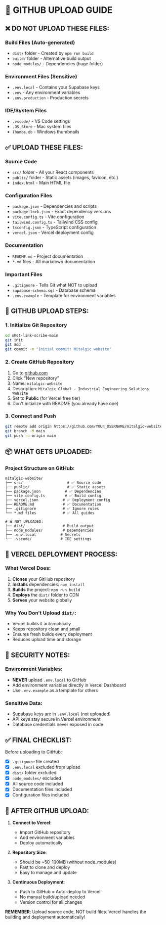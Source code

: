 # 📁 GITHUB UPLOAD GUIDE

## ❌ DO NOT UPLOAD THESE FILES:

### Build Files (Auto-generated)
- `dist/` folder - Created by `npm run build`
- `build/` folder - Alternative build output
- `node_modules/` - Dependencies (huge folder)

### Environment Files (Sensitive)
- `.env.local` - Contains your Supabase keys
- `.env` - Any environment variables
- `.env.production` - Production secrets

### IDE/System Files
- `.vscode/` - VS Code settings
- `.DS_Store` - Mac system files
- `Thumbs.db` - Windows thumbnails

## ✅ UPLOAD THESE FILES:

### Source Code
- `src/` folder - All your React components
- `public/` folder - Static assets (images, favicon, etc.)
- `index.html` - Main HTML file

### Configuration Files
- `package.json` - Dependencies and scripts
- `package-lock.json` - Exact dependency versions
- `vite.config.ts` - Vite configuration
- `tailwind.config.ts` - Tailwind CSS config
- `tsconfig.json` - TypeScript configuration
- `vercel.json` - Vercel deployment config

### Documentation
- `README.md` - Project documentation
- `*.md` files - All markdown documentation

### Important Files
- `.gitignore` - Tells Git what NOT to upload
- `supabase-schema.sql` - Database schema
- `.env.example` - Template for environment variables

## 🚀 GITHUB UPLOAD STEPS:

### 1. Initialize Git Repository
```bash
cd shot-link-scribe-main
git init
git add .
git commit -m "Initial commit: Mitalgic website"
```

### 2. Create GitHub Repository
1. Go to [github.com](https://github.com)
2. Click "New repository"
3. Name: `mitalgic-website`
4. Description: `Mitalgic Global - Industrial Engineering Solutions Website`
5. Set to **Public** (for Vercel free tier)
6. Don't initialize with README (you already have one)

### 3. Connect and Push
```bash
git remote add origin https://github.com/YOUR_USERNAME/mitalgic-website.git
git branch -M main
git push -u origin main
```

## 📦 WHAT GETS UPLOADED:

### Project Structure on GitHub:
```
mitalgic-website/
├── src/                    # ✅ Source code
├── public/                 # ✅ Static assets
├── package.json           # ✅ Dependencies
├── vite.config.ts         # ✅ Build config
├── vercel.json           # ✅ Deployment config
├── README.md             # ✅ Documentation
├── .gitignore            # ✅ Ignore rules
└── *.md files            # ✅ All guides

# ❌ NOT UPLOADED:
├── dist/                 # Build output
├── node_modules/         # Dependencies
├── .env.local           # Secrets
└── .vscode/             # IDE settings
```

## 🔧 VERCEL DEPLOYMENT PROCESS:

### What Vercel Does:
1. **Clones** your GitHub repository
2. **Installs** dependencies: `npm install`
3. **Builds** the project: `npm run build`
4. **Deploys** the `dist/` folder to CDN
5. **Serves** your website globally

### Why You Don't Upload `dist/`:
- Vercel builds it automatically
- Keeps repository clean and small
- Ensures fresh builds every deployment
- Reduces upload time and storage

## 🔐 SECURITY NOTES:

### Environment Variables:
- **NEVER** upload `.env.local` to GitHub
- Add environment variables directly in Vercel Dashboard
- Use `.env.example` as a template for others

### Sensitive Data:
- Supabase keys are in `.env.local` (not uploaded)
- API keys stay secure in Vercel environment
- Database credentials never exposed in code

## ✅ FINAL CHECKLIST:

Before uploading to GitHub:
- [x] `.gitignore` file created
- [x] `.env.local` excluded from upload
- [x] `dist/` folder excluded
- [x] `node_modules/` excluded
- [x] All source code included
- [x] Documentation files included
- [x] Configuration files included

## 🚀 AFTER GITHUB UPLOAD:

1. **Connect to Vercel**:
   - Import GitHub repository
   - Add environment variables
   - Deploy automatically

2. **Repository Size**:
   - Should be ~50-100MB (without node_modules)
   - Fast to clone and deploy
   - Easy to manage and update

3. **Continuous Deployment**:
   - Push to GitHub = Auto-deploy to Vercel
   - No manual build/upload needed
   - Version control for all changes

**REMEMBER**: Upload source code, NOT build files. Vercel handles the building and deployment automatically!